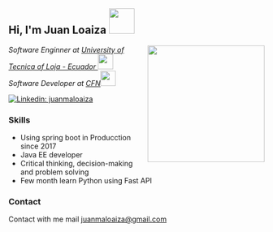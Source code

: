<h2> Hi, I'm Juan Loaiza <img src="https://media.giphy.com/media/mGcNjsfWAjY5AEZNw6/giphy.gif" width="50"></h2>
<img align='right' src="https://media.giphy.com/media/ieyl9zmCjO4b4t6qoY/giphy.gif" width="230">
<p><em>Software Enginner at <a href="http://www.utpl.edu.ec">University of Tecnica of Loja - Ecuador </a> <img src="https://media.giphy.com/media/fYSnHlufseco8Fh93Z/giphy.gif" width="30"></br>Software Developer at <a href="https://www.cfn.fin.ec">CFN</a><img src="https://media.giphy.com/media/WUlplcMpOCEmTGBtBW/giphy.gif" width="30"> 
</em></p>


[![Linkedin: juanmaloaiza](https://img.shields.io/badge/-juanmaloaiza-blue?style=flat-square&logo=Linkedin&logoColor=white&link=https://www.linkedin.com/in/juan-manuel-loaiza-sarango-79543162)](https://www.linkedin.com/in/juan-manuel-loaiza-sarango-79543162/)

### Skills

* Using spring boot in Producction since 2017
* Java EE developer
* Critical thinking, decision-making and problem solving
* Few month learn Python using Fast API
<!--
**juanmaloaiza/juanmaloaiza** is a ✨ _special_ ✨ repository because its `README.md` (this file) appears on your GitHub profile.
Here are some ideas to get you started:

- 🔭 I’m currently working on CFN
- 🌱 I’m currently learning ...
- 👯 I’m looking to collaborate on ...
- 🤔 I’m looking for help with ...
- 💬 Ask me about developer
- 📫 How to reach me: ...
- 😄 Pronouns: ...
- ⚡ Fun fact: ...
-->
### Contact
Contact with me mail juanmaloaiza@gmail.com
